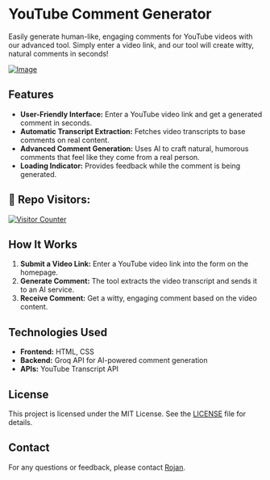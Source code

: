 # YouTube Comment Generator

Easily generate human-like, engaging comments for YouTube videos with our advanced tool. Simply enter a video link, and our tool will create witty, natural comments in seconds!

<a href="https://cg.rojansapkota.com.np/">
         <img alt="Image" src="http://image.thum.io/get/width/1200/https://rojansapkota.github.io/YouTube-AI-Comment-Generator">
      </a>

## Features

- **User-Friendly Interface:** Enter a YouTube video link and get a generated comment in seconds.
- **Automatic Transcript Extraction:** Fetches video transcripts to base comments on real content.
- **Advanced Comment Generation:** Uses AI to craft natural, humorous comments that feel like they come from a real person.
- **Loading Indicator:** Provides feedback while the comment is being generated.

<h2 align="left">👤 Repo Visitors:</h2>
<p align="left">
<a href="https://rojansapkota.com.np" target="_blank">
<img src="https://profile-counter.glitch.me/RojanSapkota_YouTube-AI-Comment-Generator/count.svg" alt="Visitor Counter"/>
</a>
</p>

## How It Works

1. **Submit a Video Link:** Enter a YouTube video link into the form on the homepage.
2. **Generate Comment:** The tool extracts the video transcript and sends it to an AI service.
3. **Receive Comment:** Get a witty, engaging comment based on the video content.

## Technologies Used

- **Frontend:** HTML, CSS
- **Backend:** Groq API for AI-powered comment generation
- **APIs:** YouTube Transcript API

## License

This project is licensed under the MIT License. See the [LICENSE](LICENSE) file for details.

## Contact

For any questions or feedback, please contact [Rojan](mailto:github@rojansapkota.com.np).
